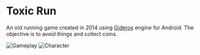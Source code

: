 # Toxic Run
An old running game created in 2014 using [Gideros](http://giderosmobile.com/) engine for Android. 
The objective is to avoid things and collect coins. 

![Gameplay](https://i.imgur.com/JB7H6n5.gif)
![Character](https://i.imgur.com/cLtiwsR.gif)
